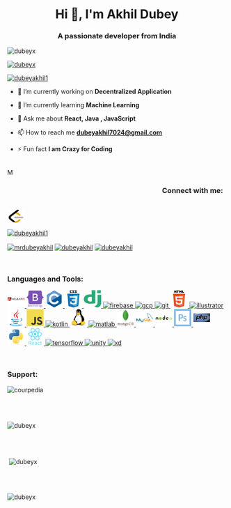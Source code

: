<h1 align="center">Hi 👋, I'm Akhil Dubey</h1>
<h3 align="center">A passionate developer from India</h3>

<p align="left"> <img src="https://komarev.com/ghpvc/?username=dubeyx&label=Profile%20views&color=0e75b6&style=flat" alt="dubeyx" /> </p>

<p align="left"> <a href="https://github.com/ryo-ma/github-profile-trophy"><img src="https://github-profile-trophy.vercel.app/?username=dubeyx" alt="dubeyx" /></a> </p>

<p align="left"> <a href="https://twitter.com/dubeyakhil1" target="blank"><img src="https://img.shields.io/twitter/follow/dubeyakhil1?logo=twitter&style=for-the-badge" alt="dubeyakhil1" /></a> </p>

- 🔭 I’m currently working on **Decentralized Application**

- 🌱 I’m currently learning **Machine Learning**

- 💬 Ask me about **React, Java , JavaScript**

- 📫 How to reach me **dubeyakhil7024@gmail.com**

- ⚡ Fun fact **I am Crazy for Coding**
<br>
M<marquee><h3 align="left">Connect with me:</h3></marquee>
<p align="left">

<a href="https://leetcode.com/dubeyx" target="blank"><img align="center" src="https://github.com/dubeyx/dubeyx/blob/main/leetcode.svg" alt="dubeyakhil1" height="30" width="40" /></a>

<a href="https://twitter.com/dubeyakhil1" target="blank"><img align="center" src="https://raw.githubusercontent.com/rahuldkjain/github-profile-readme-generator/master/src/images/icons/Social/twitter.svg" alt="dubeyakhil1" height="30" width="40" /></a>

<a href="https://www.instagram.com/thedeadbloom/" target="blank"><img align="center" src="https://raw.githubusercontent.com/rahuldkjain/github-profile-readme-generator/master/src/images/icons/Social/instagram.svg" alt="mrdubeyakhil" height="30" width="40" /></a>
<a href="https://www.codechef.com/users/dubeyakhil" target="blank"><img align="center" src="https://cdn.jsdelivr.net/npm/simple-icons@3.1.0/icons/codechef.svg" alt="dubeyakhil" height="30" width="40" /></a>
<a href="https://codeforces.com/profile/dubeyakhil" target="blank"><img align="center" src="https://raw.githubusercontent.com/rahuldkjain/github-profile-readme-generator/master/src/images/icons/Social/codeforces.svg" alt="dubeyakhil" height="30" width="40" /></a>
</p>
<br>

<h3 align="left">Languages and Tools:</h3>
<p align="left"> <a href="https://angular.io" target="_blank" rel="noreferrer"> <img src="https://raw.githubusercontent.com/devicons/devicon/master/icons/angularjs/angularjs-original-wordmark.svg" alt="angularjs" width="40" height="40"/> </a> <a href="https://getbootstrap.com" target="_blank" rel="noreferrer"> <img src="https://raw.githubusercontent.com/devicons/devicon/master/icons/bootstrap/bootstrap-plain-wordmark.svg" alt="bootstrap" width="40" height="40"/> </a> <a href="https://www.cprogramming.com/" target="_blank" rel="noreferrer"> <img src="https://raw.githubusercontent.com/devicons/devicon/master/icons/c/c-original.svg" alt="c" width="40" height="40"/> </a> <a href="https://www.w3schools.com/css/" target="_blank" rel="noreferrer"> <img src="https://raw.githubusercontent.com/devicons/devicon/master/icons/css3/css3-original-wordmark.svg" alt="css3" width="40" height="40"/> </a> <a href="https://www.djangoproject.com/" target="_blank" rel="noreferrer"> <img src="https://github.com/dubeyx/dubeyx/blob/main/django.svg" alt="django" width="40" height="40"/> </a> <a href="https://firebase.google.com/" target="_blank" rel="noreferrer"> <img src="https://www.vectorlogo.zone/logos/firebase/firebase-icon.svg" alt="firebase" width="40" height="40"/> </a> <a href="https://cloud.google.com" target="_blank" rel="noreferrer"> <img src="https://www.vectorlogo.zone/logos/google_cloud/google_cloud-icon.svg" alt="gcp" width="40" height="40"/> </a> <a href="https://git-scm.com/" target="_blank" rel="noreferrer"> <img src="https://www.vectorlogo.zone/logos/git-scm/git-scm-icon.svg" alt="git" width="40" height="40"/> </a> <a href="https://www.w3.org/html/" target="_blank" rel="noreferrer"> <img src="https://raw.githubusercontent.com/devicons/devicon/master/icons/html5/html5-original-wordmark.svg" alt="html5" width="40" height="40"/> </a> <a href="https://www.adobe.com/in/products/illustrator.html" target="_blank" rel="noreferrer"> <img src="https://www.vectorlogo.zone/logos/adobe_illustrator/adobe_illustrator-icon.svg" alt="illustrator" width="40" height="40"/> </a> <a href="https://www.java.com" target="_blank" rel="noreferrer"> <img src="https://raw.githubusercontent.com/devicons/devicon/master/icons/java/java-original.svg" alt="java" width="40" height="40"/> </a> <a href="https://developer.mozilla.org/en-US/docs/Web/JavaScript" target="_blank" rel="noreferrer"> <img src="https://raw.githubusercontent.com/devicons/devicon/master/icons/javascript/javascript-original.svg" alt="javascript" width="40" height="40"/> </a> <a href="https://kotlinlang.org" target="_blank" rel="noreferrer"> <img src="https://www.vectorlogo.zone/logos/kotlinlang/kotlinlang-icon.svg" alt="kotlin" width="40" height="40"/> </a> <a href="https://www.linux.org/" target="_blank" rel="noreferrer"> <img src="https://raw.githubusercontent.com/devicons/devicon/master/icons/linux/linux-original.svg" alt="linux" width="40" height="40"/> </a> <a href="https://www.mathworks.com/" target="_blank" rel="noreferrer"> <img src="https://upload.wikimedia.org/wikipedia/commons/2/21/Matlab_Logo.png" alt="matlab" width="40" height="40"/> </a> <a href="https://www.mongodb.com/" target="_blank" rel="noreferrer"> <img src="https://raw.githubusercontent.com/devicons/devicon/master/icons/mongodb/mongodb-original-wordmark.svg" alt="mongodb" width="40" height="40"/> </a> <a href="https://www.mysql.com/" target="_blank" rel="noreferrer"> <img src="https://raw.githubusercontent.com/devicons/devicon/master/icons/mysql/mysql-original-wordmark.svg" alt="mysql" width="40" height="40"/> </a> <a href="https://nodejs.org" target="_blank" rel="noreferrer"> <img src="https://raw.githubusercontent.com/devicons/devicon/master/icons/nodejs/nodejs-original-wordmark.svg" alt="nodejs" width="40" height="40"/> </a> <a href="https://www.photoshop.com/en" target="_blank" rel="noreferrer"> <img src="https://raw.githubusercontent.com/devicons/devicon/master/icons/photoshop/photoshop-line.svg" alt="photoshop" width="40" height="40"/> </a> <a href="https://www.php.net" target="_blank" rel="noreferrer"> <img src="https://raw.githubusercontent.com/devicons/devicon/master/icons/php/php-original.svg" alt="php" width="40" height="40"/> </a> <a href="https://www.python.org" target="_blank" rel="noreferrer"> <img src="https://raw.githubusercontent.com/devicons/devicon/master/icons/python/python-original.svg" alt="python" width="40" height="40"/> </a> <a href="https://reactjs.org/" target="_blank" rel="noreferrer"> <img src="https://raw.githubusercontent.com/devicons/devicon/master/icons/react/react-original-wordmark.svg" alt="react" width="40" height="40"/> </a> <a href="https://www.tensorflow.org" target="_blank" rel="noreferrer"> <img src="https://www.vectorlogo.zone/logos/tensorflow/tensorflow-icon.svg" alt="tensorflow" width="40" height="40"/> </a> <a href="https://unity.com/" target="_blank" rel="noreferrer"> <img src="https://www.vectorlogo.zone/logos/unity3d/unity3d-icon.svg" alt="unity" width="40" height="40"/> </a> <a href="https://www.adobe.com/products/xd.html" target="_blank" rel="noreferrer"> <img src="https://cdn.worldvectorlogo.com/logos/adobe-xd.svg" alt="xd" width="40" height="40"/> </a> </p>
<br>
<h3 align="left">Support:</h3>
<p><a href="https://www.buymeacoffee.com/courpedia"> <img align="left" src="https://cdn.buymeacoffee.com/buttons/v2/default-yellow.png" height="50" width="210" alt="courpedia" /></a></p><br><br>
<br> <br>
<p><img align="left" src="https://github-readme-stats.vercel.app/api/top-langs?username=dubeyx&show_icons=true&locale=en&layout=compact" alt="dubeyx" /></p>
<br><br><br><br>
<p>&nbsp;<img align="center" src="https://github-readme-stats.vercel.app/api?username=dubeyx&show_icons=true&locale=en" alt="dubeyx" /></p>
<br><br>
<p><img align="center" src="https://github-readme-streak-stats.herokuapp.com/?user=dubeyx&" alt="dubeyx" /></p>
